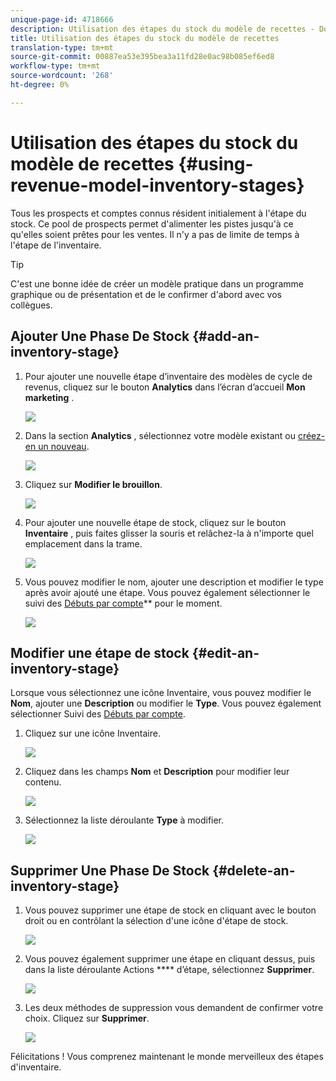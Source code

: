 ```yaml
---
unique-page-id: 4718666
description: Utilisation des étapes du stock du modèle de recettes - Documents marketing - Documentation du produit
title: Utilisation des étapes du stock du modèle de recettes
translation-type: tm+mt
source-git-commit: 00887ea53e395bea3a11fd28e0ac98b085ef6ed8
workflow-type: tm+mt
source-wordcount: '268'
ht-degree: 0%

---
```



# Utilisation des étapes du stock du modèle de recettes {#using-revenue-model-inventory-stages}

Tous les prospects et comptes connus résident initialement à l&#39;étape du stock. Ce pool de prospects permet d&#39;alimenter les pistes jusqu&#39;à ce qu&#39;elles soient prêtes pour les ventes. Il n&#39;y a pas de limite de temps à l&#39;étape de l&#39;inventaire.

>[!TIP]
>
>C&#39;est une bonne idée de créer un modèle pratique dans un programme graphique ou de présentation et de le confirmer d&#39;abord avec vos collègues.

## Ajouter Une Phase De Stock {#add-an-inventory-stage}

1. Pour ajouter une nouvelle étape d’inventaire des modèles de cycle de revenus, cliquez sur le bouton **Analytics** dans l’écran d’accueil **Mon marketing** .

   ![](assets/image2015-4-27-11-3a54-3a41.png)

1. Dans la section **Analytics** , sélectionnez votre modèle existant ou [créez-en un nouveau](create-a-new-revenue-model.md).

   ![](assets/image2015-4-27-14-3a31-3a53.png)

1. Cliquez sur **Modifier le brouillon**.

   ![](assets/image2015-4-27-12-3a10-3a49.png)

1. Pour ajouter une nouvelle étape de stock, cliquez sur le bouton **Inventaire** , puis faites glisser la souris et relâchez-la à n&#39;importe quel emplacement dans la trame.

   ![](assets/image2015-4-28-13-3a9-3a37.png)

1. Vous pouvez modifier le nom, ajouter une description et modifier le type après avoir ajouté une étape. Vous pouvez également sélectionner le suivi des [Débuts par compte](start-tracking-by-account-in-the-revenue-modeler.md)** pour le moment.

   ![](assets/image2015-4-27-13-3a29-3a2.png)

## Modifier une étape de stock {#edit-an-inventory-stage}

Lorsque vous sélectionnez une icône Inventaire, vous pouvez modifier le **Nom**, ajouter une **Description** ou modifier le **Type**. Vous pouvez également sélectionner Suivi des [Débuts par compte](start-tracking-by-account-in-the-revenue-modeler.md).

1. Cliquez sur une icône Inventaire.

   ![](assets/image2015-4-27-15-3a55-3a10.png)

1. Cliquez dans les champs **Nom** et **Description** pour modifier leur contenu.

   ![](assets/image2015-4-27-13-3a34-3a58.png)

1. Sélectionnez la liste déroulante **Type** à modifier.

   ![](assets/image2015-4-27-13-3a36-3a52.png)

## Supprimer Une Phase De Stock {#delete-an-inventory-stage}

1. Vous pouvez supprimer une étape de stock en cliquant avec le bouton droit ou en contrôlant la sélection d&#39;une icône d&#39;étape de stock.

   ![](assets/image2015-4-28-13-3a0-3a20.png)

1. Vous pouvez également supprimer une étape en cliquant dessus, puis dans la liste déroulante Actions **** d’étape, sélectionnez **Supprimer**.

   ![](assets/image2015-4-28-13-3a1-3a17.png)

1. Les deux méthodes de suppression vous demandent de confirmer votre choix. Cliquez sur **Supprimer**.

   ![](assets/image2015-4-28-13-3a5-3a26.png)

Félicitations ! Vous comprenez maintenant le monde merveilleux des étapes d&#39;inventaire.
